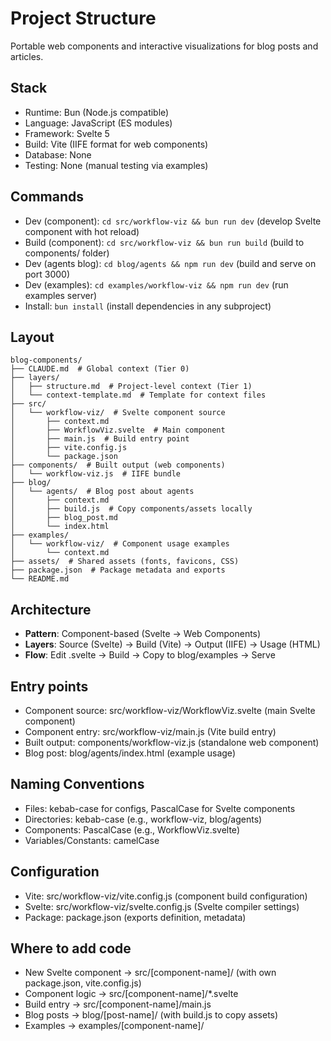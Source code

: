 # Project Structure

Portable web components and interactive visualizations for blog posts and articles.

## Stack

- Runtime: Bun (Node.js compatible)
- Language: JavaScript (ES modules)
- Framework: Svelte 5
- Build: Vite (IIFE format for web components)
- Database: None
- Testing: None (manual testing via examples)

## Commands

- Dev (component): `cd src/workflow-viz && bun run dev` (develop Svelte component with hot reload)
- Build (component): `cd src/workflow-viz && bun run build` (build to components/ folder)
- Dev (agents blog): `cd blog/agents && npm run dev` (build and serve on port 3000)
- Dev (examples): `cd examples/workflow-viz && npm run dev` (run examples server)
- Install: `bun install` (install dependencies in any subproject)

## Layout

```
blog-components/
├── CLAUDE.md  # Global context (Tier 0)
├── layers/
│   ├── structure.md  # Project-level context (Tier 1)
│   └── context-template.md  # Template for context files
├── src/
│   └── workflow-viz/  # Svelte component source
│       ├── context.md
│       ├── WorkflowViz.svelte  # Main component
│       ├── main.js  # Build entry point
│       ├── vite.config.js
│       └── package.json
├── components/  # Built output (web components)
│   └── workflow-viz.js  # IIFE bundle
├── blog/
│   └── agents/  # Blog post about agents
│       ├── context.md
│       ├── build.js  # Copy components/assets locally
│       ├── blog_post.md
│       └── index.html
├── examples/
│   └── workflow-viz/  # Component usage examples
│       └── context.md
├── assets/  # Shared assets (fonts, favicons, CSS)
├── package.json  # Package metadata and exports
└── README.md
```

## Architecture

- **Pattern**: Component-based (Svelte → Web Components)
- **Layers**: Source (Svelte) → Build (Vite) → Output (IIFE) → Usage (HTML)
- **Flow**: Edit .svelte → Build → Copy to blog/examples → Serve

## Entry points

- Component source: src/workflow-viz/WorkflowViz.svelte (main Svelte component)
- Component entry: src/workflow-viz/main.js (Vite build entry)
- Built output: components/workflow-viz.js (standalone web component)
- Blog post: blog/agents/index.html (example usage)

## Naming Conventions

- Files: kebab-case for configs, PascalCase for Svelte components
- Directories: kebab-case (e.g., workflow-viz, blog/agents)
- Components: PascalCase (e.g., WorkflowViz.svelte)
- Variables/Constants: camelCase

## Configuration

- Vite: src/workflow-viz/vite.config.js (component build configuration)
- Svelte: src/workflow-viz/svelte.config.js (Svelte compiler settings)
- Package: package.json (exports definition, metadata)

## Where to add code

- New Svelte component → src/[component-name]/ (with own package.json, vite.config.js)
- Component logic → src/[component-name]/*.svelte
- Build entry → src/[component-name]/main.js
- Blog posts → blog/[post-name]/ (with build.js to copy assets)
- Examples → examples/[component-name]/
